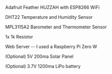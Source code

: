 Adafruit Feather HUZZAH with ESP8266 WiFi

DHT22 Temperature and Humidity Sensor

MPL3115A2 Barometer and Thermometer Sensor

1x 1k Resistor

Web Server  --  I used a Raspberry Pi Zero W

(Optional) 5V 200ma Solar Panel

(Optional) 3.7V 1200ma LiPo battery
